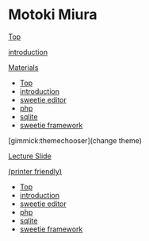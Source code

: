 # Motoki Miura

[Top](index.md)

[introduction](introduction.md)

[Materials]()

* [Top](index.md)
* [introduction](introduction.md)
* [sweetie editor](sweetie.md)
* [php](php.md)
* [sqlite](sqlite.md)
* [sweetie framework](sweetieframework.md)

[gimmick:themechooser](change theme)

<a href="https://ist.mns.kyutech.ac.jp/miura/attr/presens/view/141/4240bb9d62f8650a912962797da8f480#/" target="_blank">Lecture Slide</a>

[(printer friendly)]()

* [Top](printindex.html#index.md)
* [introduction](printindex.html#introduction.md)
* [sweetie editor](printindex.html#sweetie.md)
* [php](printindex.html#php.md)
* [sqlite](printindex.html#sqlite.md)
* [sweetie framework](printindex.html#sweetieframework.md)

